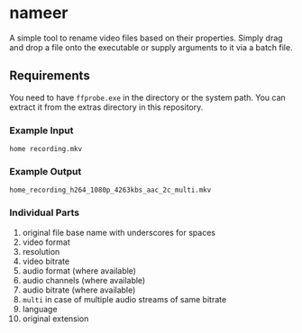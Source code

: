 # nameer
A simple tool to rename video files based on their properties. Simply drag and drop a file onto the executable or supply arguments to it via a batch file.

## Requirements
You need to have `ffprobe.exe` in the directory or the system path. You can extract it from the extras directory in this repository.

### Example Input
`home recording.mkv`

### Example Output
`home_recording_h264_1080p_4263kbs_aac_2c_multi.mkv`

### Individual Parts

1. original file base name with underscores for spaces
2. video format
3. resolution
4. video bitrate
5. audio format (where available)
6. audio channels (where available)
6. audio bitrate (where available)
7. `multi` in case of multiple audio streams of same bitrate
8. language
9. original extension
